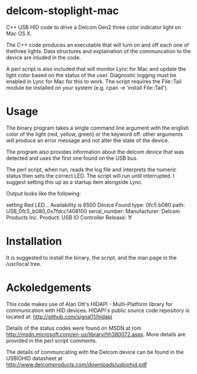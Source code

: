 delcom-stoplight-mac
====================

C++ USB HID code to drive a Delcom Gen2 three color indicator light on Mac OS X.

The C++ code produces an executable that will turn on and off each one of thethree lights. Data structures and explaination of the communcation to the device are inluded in the code.


A perl script is also included that will monitor Lync for Mac and update the light color based on the status of the user. Diagnostic logging must be enabled in Lync for Mac for this to work. The script requires the File::Tail module be installed on your system (e.g. cpan -e 'install File::Tail'). 

Usage
=====

The binary program takes a single command line argument with the english color of the light (red, yellow, green) or the keyword off. other arguments will produce an error message and not alter the state of the device.

The program also provides information about the delcom device that was detected and uses the first one found on the USB bus.  

The perl script, when run, reads the log file and interprets the numeric status then sets the correct LED. The script will run until interrupted. I suggest setting this up as a startup item alongside Lync. 

Output looks like the following:

setting Red LED...
Availability is 6500
Device Found
  type: 0fc5 b080
  path: USB_0fc5_b080_0x7fdcc1408100
  serial_number: 
  Manufacturer: Delcom Products Inc.
  Product:      USB IO Controller 
  Release:      1f

Installation
============
It is suggested to install the binary, the script, and the man page in the /usr/local tree.

Ackoledgements
==============
This code makes use of Alan Ott's HIDAPI - Multi-Platform library for communication with HID devices.
HIDAPI's public source code repository is located at: http://github.com/signal11/hidapi 

Details of the status codes were found on MSDN at rom http://msdn.microsoft.com/en-us/library/hh380072.aspx. More details are provided in the perl script comments.

The details of communcating with the Delcom device can be found in the USBIOHID datasheet at http://www.delcomproducts.com/downloads/usbiohid.pdf

